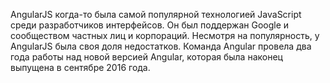 AngularJS когда-то была самой популярной технологией JavaScript среди разработчиков интерфейсов. Он был поддержан Google и сообществом частных лиц и корпораций. Несмотря на популярность, у AngularJS была своя доля недостатков. Команда Angular провела два года работы над новой версией Angular, которая была наконец выпущена в сентябре 2016 года.
